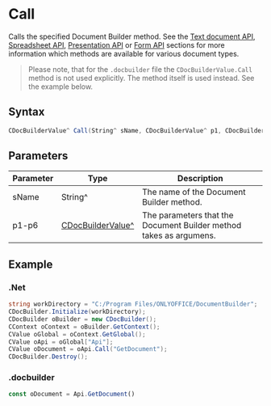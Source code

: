 # Call

Calls the specified Document Builder method. See the [Text document API](../../../../Office%20API/usage-api/Text%20Document%20API/Text%20Document%20API.md), [Spreadsheet API](../../../../Office%20API/usage-api/Spreadsheet%20API/Spreadsheet%20API.md), [Presentation API](../../../../Office%20API/usage-api/Presentation%20API/Presentation%20API.md) or [Form API](../../../../Office%20API/usage-api/Form%20API/Form%20API.md) sections for more information which methods are available for various document types.

> Please note, that for the `.docbuilder` file the `CDocBuilderValue.Call` method is not used explicitly. The method itself is used instead. See the example below.

## Syntax

```cs
CDocBuilderValue^ Call(String^ sName, CDocBuilderValue^ p1, CDocBuilderValue^ p2, CDocBuilderValue^ p3, CDocBuilderValue^ p4, CDocBuilderValue^ p5, CDocBuilderValue^ p6);
```

## Parameters

| Parameter | Type                                                         | Description                                                        |
| --------- | ------------------------------------------------------------ | ------------------------------------------------------------------ |
| sName     | String^                                                      | The name of the Document Builder method.                           |
| p1-p6     | [CDocBuilderValue^](../CDocBuilderValue/CDocBuilderValue.md) | The parameters that the Document Builder method takes as argumens. |

## Example

### .Net

```cs
string workDirectory = "C:/Program Files/ONLYOFFICE/DocumentBuilder";
CDocBuilder.Initialize(workDirectory);
CDocBuilder oBuilder = new CDocBuilder();
CContext oContext = oBuilder.GetContext();
CValue oGlobal = oContext.GetGlobal();
CValue oApi = oGlobal["Api"];
CValue oDocument = oApi.Call("GetDocument");
CDocBuilder.Destroy();
```

### .docbuilder

```ts
const oDocument = Api.GetDocument()
```
